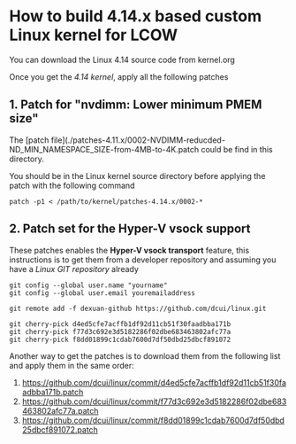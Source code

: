 # How to build 4.14.x based custom Linux kernel for LCOW

You can download the Linux 4.14 source code from kernel.org

Once you get the _4.14 kernel_, apply all the following patches 

## 1. Patch for "nvdimm: Lower minimum PMEM size"

The [patch file](./patches-4.11.x/0002-NVDIMM-reducded-ND_MIN_NAMESPACE_SIZE-from-4MB-to-4K.patch could be find in this directory.   

You should be in the Linux kernel source directory before applying the patch with the following command

```
patch -p1 < /path/to/kernel/patches-4.14.x/0002-*
```


## 2. Patch set for the Hyper-V vsock support

These patches enables the **Hyper-V vsock transport** feature,
this instructions is to get them from a developer repository and
assuming you have a _Linux GIT repository_  already

```
git config --global user.name "yourname"
git config --global user.email youremailaddress 
 
git remote add -f dexuan-github https://github.com/dcui/linux.git
 
git cherry-pick d4ed5cfe7acffb1df92d11cb51f30faadbba171b
git cherry-pick f77d3c692e3d5182286f02dbe683463802afc77a
git cherry-pick f8dd01899c1cdab7600d7df50dbd25dbcf891072

```

Another way to get the patches is to download them from the following list and
apply them in the same order:

1.  https://github.com/dcui/linux/commit/d4ed5cfe7acffb1df92d11cb51f30faadbba171b.patch
2.  https://github.com/dcui/linux/commit/f77d3c692e3d5182286f02dbe683463802afc77a.patch
3.  https://github.com/dcui/linux/commit/f8dd01899c1cdab7600d7df50dbd25dbcf891072.patch

